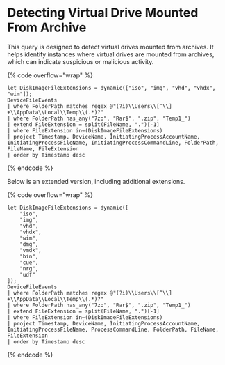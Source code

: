 # Detecting Virtual Drive Mounted From Archive

This query is designed to detect virtual drives mounted from archives. It helps identify instances where virtual drives are mounted from archives, which can indicate suspicious or malicious activity.

{% code overflow="wrap" %}
```kusto
let DiskImageFileExtensions = dynamic(["iso", "img", "vhd", "vhdx", "wim"]);
DeviceFileEvents
| where FolderPath matches regex @"(?i)\\Users\\[^\\] +\\AppData\\Local\\Temp\\(.*)?"
| where FolderPath has_any("7zo", "Rar$", ".zip", "Temp1_")
| extend FileExtension = split(FileName, ".")[-1]
| where FileExtension in~(DiskImageFileExtensions)
| project Timestamp, DeviceName, InitiatingProcessAccountName, InitiatingProcessFileName, InitiatingProcessCommandLine, FolderPath, FileName, FileExtension
| order by Timestamp desc
```
{% endcode %}

Below is an extended version, including additional extensions.

{% code overflow="wrap" %}
```kusto
let DiskImageFileExtensions = dynamic([
    "iso",
    "img",
    "vhd",
    "vhdx",
    "wim",
    "dmg",
    "vmdk",
    "bin",
    "cue",
    "nrg",
    "udf"
]);
DeviceFileEvents
| where FolderPath matches regex @"(?i)\\Users\\[^\\] +\\AppData\\Local\\Temp\\(.*)?"
| where FolderPath has_any("7zo", "Rar$", ".zip", "Temp1_")
| extend FileExtension = split(FileName, ".")[-1]
| where FileExtension in~(DiskImageFileExtensions)
| project Timestamp, DeviceName, InitiatingProcessAccountName, InitiatingProcessFileName, ProcessCommandLine, FolderPath, FileName, FileExtension
| order by Timestamp desc
```
{% endcode %}
